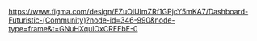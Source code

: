 https://www.figma.com/design/EZuOlUImZRf1GPjcY5mKA7/Dashboard-Futuristic-(Community)?node-id=346-990&node-type=frame&t=GNuHXqulOxCREFbE-0
